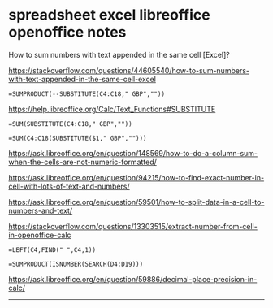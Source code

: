 # spreadsheet excel libreoffice openoffice notes

How to sum numbers with text appended in the same cell [Excel]?

<https://stackoverflow.com/questions/44605540/how-to-sum-numbers-with-text-appended-in-the-same-cell-excel>

`=SUMPRODUCT(--SUBSTITUTE(C4:C18," GBP",""))`

<https://help.libreoffice.org/Calc/Text_Functions#SUBSTITUTE>

`=SUM(SUBSTITUTE(C4:C18," GBP",""))`

`=SUM(C4:C18(SUBSTITUTE($1," GBP","")))`

<https://ask.libreoffice.org/en/question/148569/how-to-do-a-column-sum-when-the-cells-are-not-numeric-formatted/>

<https://ask.libreoffice.org/en/question/94215/how-to-find-exact-number-in-cell-with-lots-of-text-and-numbers/>

<https://ask.libreoffice.org/en/question/59501/how-to-split-data-in-a-cell-to-numbers-and-text/>

<https://stackoverflow.com/questions/13303515/extract-number-from-cell-in-openoffice-calc>

`=LEFT(C4,FIND(" ",C4,1))`

`=SUMPRODUCT(ISNUMBER(SEARCH(D4:D19)))`

<https://ask.libreoffice.org/en/question/59886/decimal-place-precision-in-calc/>

---
